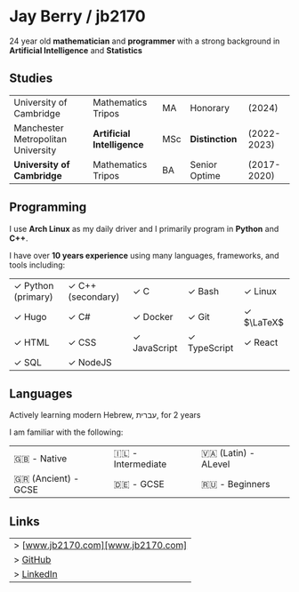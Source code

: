 # Jay Berry / jb2170

24 year old **mathematician** and **programmer** with a strong background in **Artificial Intelligence** and **Statistics**

## Studies

|                                    |                             |     |                 |             |
| -                                  | -                           | -   | -               | -           |
| University of Cambridge            | Mathematics Tripos          | MA  | Honorary        | (2024)      |
| Manchester Metropolitan University | **Artificial Intelligence** | MSc | **Distinction** | (2022-2023) |
| **University of Cambridge**        | Mathematics Tripos          | BA  | Senior Optime   | (2017-2020) |

## Programming
I use **Arch Linux** as my daily driver and I primarily program in **Python** and **C++**.

I have over **10 years experience** using many languages, frameworks, and tools including:

|                    |                   |              |              |            |
| -                  | -                 | -            | -            | -          |
| ✓ Python (primary) | ✓ C++ (secondary) | ✓ C          | ✓ Bash       | ✓ Linux    |
| ✓ Hugo             | ✓ C#              | ✓ Docker     | ✓ Git        | ✓ $\LaTeX$ |
| ✓ HTML             | ✓ CSS             | ✓ JavaScript | ✓ TypeScript | ✓ React    |
| ✓ SQL              | ✓ NodeJS          |              |              |            |

## Languages

Actively learning modern Hebrew, עברית, for 2 years

I am familiar with the following:

|                     |                   |                        |
| -                   | -                 | -                      |
| 🇬🇧 - Native         | 🇮🇱 - Intermediate | 🇻🇦 (Latin) - ALevel    |
| 🇬🇷 (Ancient) - GCSE | 🇩🇪 - GCSE         | 🇷🇺         - Beginners |

## Links

|                                    |
| -                                  |
| > [www.jb2170.com][www.jb2170.com] |
| > [GitHub][github-jb2170]          |
| > [LinkedIn][linkedin-jb2170]      |

[www.jb2170.com]: https://www.jb2170.com
[github-jb2170]: https://github.com/jb2170
[linkedin-jb2170]: https://www.linkedin.com/in/jb2170/
